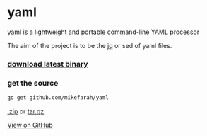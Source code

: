 # yaml
yaml is a lightweight and portable command-line YAML processor

The aim of the project is to be the [jq](https://github.com/stedolan/jq) or sed of yaml files.

### [download latest binary](https://github.com/mikefarah/yaml/releases/latest)

### get the source
```bash
go get github.com/mikefarah/yaml
```

[.zip](https://github.com/mikefarah/yaml/zipball/master) or [tar.gz](https://github.com/mikefarah/yaml/tarball/master)

[View on GitHub](https://github.com/mikefarah/yaml)

